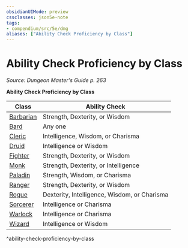 ```yaml
---
obsidianUIMode: preview
cssclasses: json5e-note
tags:
- compendium/src/5e/dmg
aliases: ["Ability Check Proficiency by Class"]
---
```

# Ability Check Proficiency by Class
*Source: Dungeon Master's Guide p. 263* 

**Ability Check Proficiency by Class**

| Class | Ability Check |
|-------|---------------|
| [Barbarian](barbarian.md) | Strength, Dexterity, or Wisdom |
| [Bard](bard.md) | Any one |
| [Cleric](cleric.md) | Intelligence, Wisdom, or Charisma |
| [Druid](git/3-Mechanics/CLI/classes/druid.md) | Intelligence or Wisdom |
| [Fighter](fighter.md) | Strength, Dexterity, or Wisdom |
| [Monk](monk.md) | Strength, Dexterity, or Intelligence |
| [Paladin](paladin.md) | Strength, Wisdom, or Charisma |
| [Ranger](ranger.md) | Strength, Dexterity, or Wisdom |
| [Rogue](rogue.md) | Dexterity, Intelligence, Wisdom, or Charisma |
| [Sorcerer](sorcerer.md) | Intelligence or Charisma |
| [Warlock](warlock.md) | Intelligence or Charisma |
| [Wizard](wizard.md) | Intelligence or Wisdom |
^ability-check-proficiency-by-class